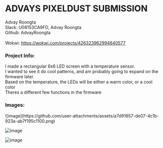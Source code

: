 <h1>ADVAYS PIXELDUST SUBMISSION</h1>


Advay Roongta <br>
Slack: U08153CA9FD, Advay Roongta<br>
Github: AdvayRoongta<br>
<br>
Wokwi: https://wokwi.com/projects/426323962994840577<br>
<h3>Project Info:</h3>
I made a rectangular 6x6 LED screen with a temperature sensor. <br>
I wanted to see it do cool patterns, and am probably going to expand on the firmware later.<br>
Based on the temperature, the LEDs will be either a warm color, or a cool color<br>
Theres a different few functions in the firmware<br>
<h3>Images:</h3>
![image](https://github.com/user-attachments/assets/a7d91657-de07-4c1b-923a-ab7f195c1100.png)

![image](https://github.com/user-attachments/assets/844a5150-56b0-41c3-82e9-4d460a9a8948.png)

![image](https://github.com/user-attachments/assets/e5a907f0-1cdb-4a55-b66d-f8df46cf8d62)


